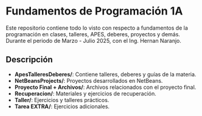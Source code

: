 # Fundamentos de Programación 1A

Este repositorio contiene todo lo visto con respecto a fundamentos de la programación en clases, talleres, APES, deberes, proyectos  y demás. Durante el periodo de Marzo - Julio 2025, con el Ing. Hernan Naranjo. 

## Descripción
- **ApesTalleresDeberes/**: Contiene talleres, deberes y guías de la materia.
- **NetBeansProjects/**: Proyectos desarrollados en NetBeans.
- **Proyecto Final + Archivos/**: Archivos relacionados con el proyecto final.
- **Recuperacion/**: Materiales y ejercicios de recuperación.
- **Taller/**: Ejercicios y talleres prácticos.
- **Tarea EXTRA/**: Ejercicios adicionales.
